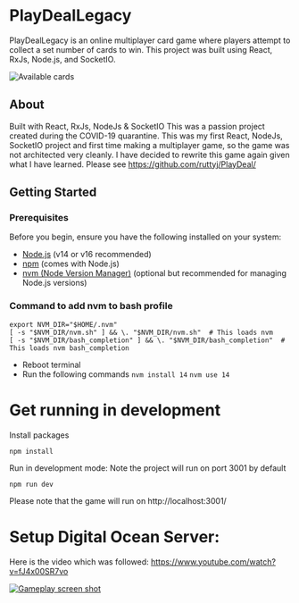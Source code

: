 # PlayDealLegacy

PlayDealLegacy is an online multiplayer card game where players attempt to collect a set number of cards to win. This project was built using React, RxJs, Node.js, and SocketIO.

![Available cards](https://i.ibb.co/sW0V0m7/PlayDeal.png)

## About

Built with React, RxJs, NodeJs & SocketIO
This was a passion project created during the COVID-19 quarantine.
This was my first React, NodeJs, SocketIO project and first time making a multiplayer game, so the game was not architected very cleanly. I have decided to rewrite this game again given what I have learned. Please see https://github.com/ruttyj/PlayDeal/

## Getting Started

### Prerequisites

Before you begin, ensure you have the following installed on your system:

-   [Node.js](https://nodejs.org/en/download/) (v14 or v16 recommended)
-   [npm](https://www.npmjs.com/get-npm) (comes with Node.js)
-   [nvm (Node Version Manager)](https://github.com/nvm-sh/nvm) (optional but recommended for managing Node.js versions)

### Command to add nvm to bash profile
    export NVM_DIR="$HOME/.nvm"
    [ -s "$NVM_DIR/nvm.sh" ] && \. "$NVM_DIR/nvm.sh"  # This loads nvm
    [ -s "$NVM_DIR/bash_completion" ] && \. "$NVM_DIR/bash_completion"  # This loads nvm bash_completion

-   Reboot terminal
-   Run the following commands
    `nvm install 14`
    `nvm use 14`


# Get running in development

Install packages

    npm install

Run in development mode: Note the project will run on port 3001 by default

    npm run dev

Please note that the game will run on http://localhost:3001/

# Setup Digital Ocean Server:

Here is the video which was followed:
https://www.youtube.com/watch?v=fJ4x00SR7vo

[
![Gameplay screen shot](https://i.ibb.co/W03H335/screenshot.png)
](https://i.ibb.co/W03H335/screenshot.png)
